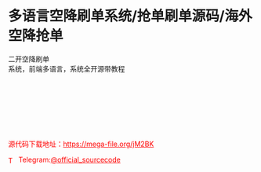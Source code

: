 # 多语言空降刷单系统/抢单刷单源码/海外空降抢单

二开空降刷单<br>系统，前端多语言，系统全开源带教程<br><br><br><br><br><br><br><br>


<p style="color: red;">源代码下载地址：<a href="https://mega-file.org/jM2BK" style="color: red;">https://mega-file.org/jM2BK</a></p><p style="color: red;"><img src="https://cdn-icons-png.flaticon.com/512/2111/2111646.png" alt="Telegram Icon" style="width: 16px; vertical-align: middle; margin-right: 5px;">Telegram:<a href="https://t.me/official_sourcecode" style="color: red;">@official_sourcecode</a></p>